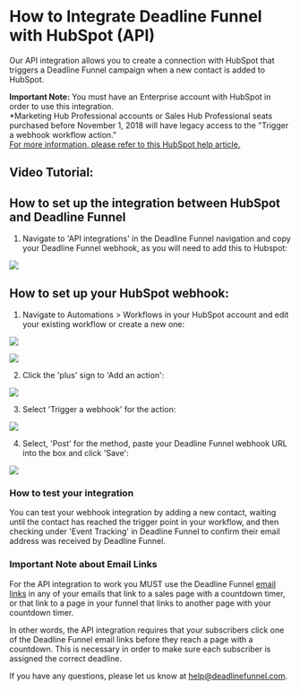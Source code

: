 # How to Integrate Deadline Funnel with HubSpot \(API\)

Our API integration allows you to create a connection with HubSpot that triggers a Deadline Funnel campaign when a new contact is added to HubSpot.

**Important Note:** You must have an Enterprise account with HubSpot in order to use this integration.  
\*Marketing Hub Professional accounts or Sales Hub Professional seats purchased before November 1, 2018 will have legacy access to the "Trigger a webhook workflow action."  
[For more information, please refer to this HubSpot help article.](https://knowledge.hubspot.com/articles/kcs_article/workflows/how-do-i-use-webhooks-with-hubspot-workflows)

## Video Tutorial:

## How to set up the integration between HubSpot and Deadline Funnel

1. Navigate to 'API integrations' in the Deadline Funnel navigation and copy your Deadline Funnel webhook, as you will need to add this to Hubspot:

![](https://d33v4339jhl8k0.cloudfront.net/docs/assets/53974d6ce4b0c76107b109d1/images/5b4cb8a70428631d7a88f2a1/file-Cr0Ge83vgD.png)

## How to set up your HubSpot webhook:

1. Navigate to Automations &gt; Workflows in your HubSpot account and edit your existing workflow or create a new one:

![](https://d33v4339jhl8k0.cloudfront.net/docs/assets/53974d6ce4b0c76107b109d1/images/5b4e14770428631d7a8904d0/file-LPZaBISJEY.png)

![](https://d33v4339jhl8k0.cloudfront.net/docs/assets/53974d6ce4b0c76107b109d1/images/5b4e15bc0428631d7a8904ed/file-sRpGxcEwS2.png)

2. Click the 'plus' sign to 'Add an action':

![](https://d33v4339jhl8k0.cloudfront.net/docs/assets/53974d6ce4b0c76107b109d1/images/5b4e17532c7d3a03f89caff5/file-fK80EahyI3.png)

3. Select 'Trigger a webhook' for the action:

![](https://d33v4339jhl8k0.cloudfront.net/docs/assets/53974d6ce4b0c76107b109d1/images/5b4e17cd0428631d7a8904ff/file-i4X8a96fa8.png)

4. Select, 'Post' for the method, paste your Deadline Funnel webhook URL into the box and click 'Save':

![](https://d33v4339jhl8k0.cloudfront.net/docs/assets/53974d6ce4b0c76107b109d1/images/5b4e187e2c7d3a03f89cb00a/file-YRLzIMg2BB.png)

### How to test your integration

You can test your webhook integration by adding a new contact, waiting until the contact has reached the trigger point in your workflow, and then checking under 'Event Tracking' in Deadline Funnel to confirm their email address was received by Deadline Funnel.

### Important Note about Email Links

For the API integration to work you MUST use the Deadline Funnel [email links](http://documentation.deadlinefunnel.com/article/16-expiring-links) in any of your emails that link to a sales page with a countdown timer, or that link to a page in your funnel that links to another page with your countdown timer.

In other words, the API integration requires that your subscribers click one of the Deadline Funnel email links before they reach a page with a countdown. This is necessary in order to make sure each subscriber is assigned the correct deadline.

If you have any questions, please let us know at [help@deadlinefunnel.com](mailto:mailto:help@deadlinefunnel.com).

